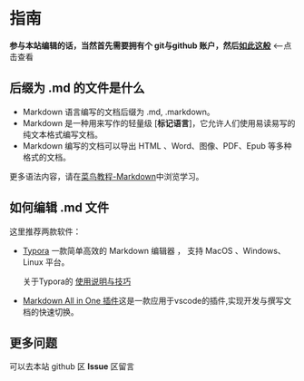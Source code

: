# 指南

**参与本站编辑的话，当然首先需要拥有个 git与github 账户，然后[如此这般](https://zhuanlan.zhihu.com/p/23457016)** <--点击查看

## 后缀为 .md 的文件是什么

- Markdown 语言编写的文档后缀为 .md, .markdown。
- Markdown 是一种用来写作的轻量级 [**标记语言**]，它允许人们使用易读易写的纯文本格式编写文档。
- Markdown 编写的文档可以导出 HTML 、Word、图像、PDF、Epub 等多种格式的文档。

更多语法内容，请在[菜鸟教程-Markdown](https://www.runoob.com/markdown/md-tutorial.html)中浏览学习。

## 如何编辑 .md 文件

这里推荐两款软件：

- [Typora](https://typora.io/)
    一款简单高效的 Markdown 编辑器 ， 支持 MacOS 、Windows、Linux 平台。 
    
    关于Typora的 [使用说明与技巧](../推荐工具/Typora.md)
- [Markdown All in One 插件](https://segmentfault.com/a/1190000017461306)这是一款应用于vscode的插件,实现开发与撰写文档的快速切换。

## 更多问题
可以去本站 github 区 **Issue** 区留言